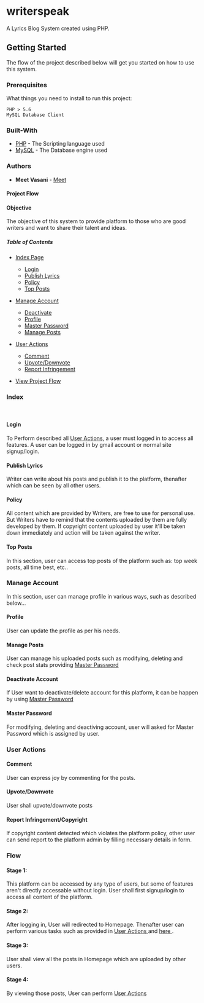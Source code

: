 # writerspeak
A Lyrics Blog System created using PHP.

## Getting Started
The flow of the project described below will get you started on how to use this system.

### Prerequisites
What things you need to install to run this project:

```
PHP > 5.6
MySQL Database Client
```
### Built-With
* [PHP](https://www.php.net/) - The Scripting language used
* [MySQL](https://www.mysql.com/) - The Database engine used

### Authors
* **Meet Vasani** - [Meet](https://github.com/mjvasani86)

#### Project Flow

#### Objective
  The objective of this system to provide platform to those who are good writers and want to share their talent and ideas.

##### Table of Contents
- [Index Page](#index)
    - [Login](#login)
    - [Publish Lyrics](#publish-lyrics)
    - [Policy](#policy)
    - [Top Posts](#top-posts)</br>

- [Manage Account](#manage-account)
    - [Deactivate](#deactivate-account)
    - [Profile](#profile)
    - [Master Password](#master-password)
    - [Manage Posts](#manage-posts)


- [User Actions](#user-actions)
    - [Comment](#comment)
    - [Upvote/Downvote](#upvotedownvote)
    - [Report Infringement](#report-infringementcopyright)</br>

- [View Project Flow](#flow)</br>

<a href = "index"></a>
### Index
</br>
<a href = "login"></a>

#### Login
To Perform described all <a href = "actions">User Actions</a>, a user must logged in to access all features. A user can be logged in by gmail account or normal site signup/login.
</br>
<a href = "publish"></a>

#### Publish Lyrics
Writer can write about his posts and publish it to the platform, thenafter which can be seen by all other users.
</br>

<a href = "policy"></a>

#### Policy
All content which are provided by Writers, are free to use for personal use. But Writers have to remind that the contents uploaded by them are fully developed by them. If copyright content uploaded by user it'll be taken down immediately and action will be taken against the writer.</br>

<a href="posts"></a>

#### Top Posts
In this section, user can access top posts of the platform such as: top week posts, all time best, etc..
</br>

<a href="manage"></a>

### Manage Account
In this section, user can manage profile in various ways, such as described below...</br>

<a href="profile"></a>

#### Profile
User can update the profile as per his needs.
</br>

<a href="manageposts"></a>

#### Manage Posts
User can manage his uploaded posts such as modifying, deleting and check post stats providing <a href = "master">Master Password</a>
</br>

<a href="deacv"></a>

#### Deactivate Account
If User want to deactivate/delete account for this platform, it can be happen by using <a href = "master">Master Password</a>
</br>

<a href = "master"></a>

#### Master Password
For modifying, deleting and deactiving account, user will asked for Master Password which is assigned by user.
</br>

<a href = "actions"></a>

### User Actions

<a href = "comment"></a>

#### Comment
User can express joy by commenting for the posts.
</br>

<a href = "updown"></a>

#### Upvote/Downvote
User shall upvote/downvote posts
</br>

<a href = "report"></a>

#### Report Infringement/Copyright
If copyright content detected which violates the platform policy, other user can send report to the platform admin by filling necessary details in form.</br>

<a href = "flow"></a>

### Flow

#### Stage 1:
This platform can be accessed by any type of users, but some of features aren't directly accessable without login.
User shall first signup/login to access all content of the platform. </br>

#### Stage 2:
After logging in, User will redirected to Homepage. Thenafter user can perform various tasks such as provided in <a href = "action">User Actions </a> and <a href = "index"> here </a>.

#### Stage 3:
User shall view all the posts in Homepage which are uploaded by other users.

#### Stage 4:
By viewing those posts, User can perform  <a href = "action">User Actions </a>
